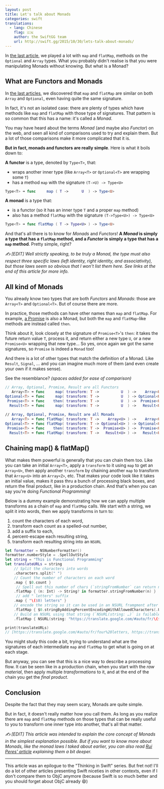```yaml
---
layout: post
title: Let's talk about Monads
categories: swift
translations:
  - lang: Chinese
    flag: 🇨🇳
    author: the SwiftGG team
    url: http://swift.gg/2015/10/30/lets-talk-about-monads/
---
```


In [the last article](/swift/2015/10/11/thinking-in-swift-4/), we played a lot with `map` and `flatMap`, methods on the `Optional` and `Array` types. What you probably didn't realise is that you were manipulating Monads without knowing. But what is a Monad?

## What are Functors and Monads

In [the last articles](/swift/2015/10/11/thinking-in-swift-4/), we discovered that `map` and `flatMap` are similar on both `Array` and `Optional`, even having quite the same signature.

In fact, it's not an isolated case: there are plenty of types which have methods like `map` and `flatMap` with those type of signatures. That pattern is so common that this has a name: it's called a _Monad_.

You may have heard about the terms _Monad_ (and maybe also _Functor_) on the web, and seen all kind of comparisons used to try and explain them. But a lot of those comparisons make it more complicated that it is.

**But in fact, monads and functors are really simple**. Here is what it boils down to:

**A functor** is a type, denoted by `Type<T>`, that:

* wraps another inner type (like `Array<T>` or `Optional<T>` are wrapping some `T`)
* has a method `map` with the signature `(T->U) -> Type<U>`

```swift
Type<T> ➜ func     map ( T ->      U  ) -> Type<U>
```

**A monad** is a type that:

* is a functor (so it has an inner type `T` and a proper `map` method)
* also has a method `flatMap` with the signature `(T->Type<U>) -> Type<U>`

```swift
Type<T> ➜ func flatMap ( T -> Type<U> ) -> Type<U>
```

And that's all there is to know for _Monads_ and _Functors_!
**A _Monad_ is simply a type that has a `flatMap` method, and a _Functor_ is simply a type that has a `map` method**. Pretty simple, right?

_✍️ [EDIT]
Well strictly speaking, to be truly a Monad, the type must also respect three specific laws (left identity, right identity, and associativity), but those laws seem so obvious that I won't list them here. See links at the end of this article for more info._

## All kind of Monads

You already know two types that are both _Functors_ and _Monads_: those are `Array<T>` and `Optional<T>`. But of course there are more.

In practice, those methods can have other names than `map` and `flatMap`. For example, [a Promise](http://promisekit.org) is also a Monad, but both the `map` and `flatMap`-like methods are instead called `then`.

Think about it, look closely at the signature of `Promise<T>`'s `then`: it takes the future return value `T`, process it, and return either a new type `U`, or a new `Promise<U>` wrapping that new type… So yes, once again we got the same signatures, so `Promise` is indeed a `Monad` too!

And there is a lot of other types that match the definition of a Monad. Like `Result`, `Signal`, … and you can imagine much more of them (and even create your own if it makes sense).

See the resemblance? _(spaces added for ease of comparison)_

```swift
// Array, Optional, Promise, Result are all Functors
   Array<T> ➜ func     map( transform: T ->          U  ) ->    Array<U>
Optional<T> ➜ func     map( transform: T ->          U  ) -> Optional<U>
 Promise<T> ➜ func    then( transform: T ->          U  ) ->  Promise<U>
  Result<T> ➜ func     map( transform: T ->          U  ) ->   Result<U>
    
// Array, Optional, Promise, Result are all Monads
   Array<T> ➜ func flatMap( transform: T ->    Array<U> ) ->    Array<U>
Optional<T> ➜ func flatMap( transform: T -> Optional<U> ) -> Optional<U>
 Promise<T> ➜ func    then( transform: T ->  Promise<U> ) ->  Promise<U>
  Result<T> ➜ func flatMap( transform: T ->   Result<U> ) ->   Result<U>
```

## Chaining map() & flatMap()

What makes them powerful is generally that you can chain them too. Like you can take an initial `Array<T>`, apply a `transform` to it using `map` to get an `Array<U>`, then apply another `transform` by chaining another `map` to transform that `Array<U>` into an `Array<Z>`, etc. That makes your code look like it takes an initial value, makes it pass thru a bunch of processing black boxes, and return the final product, like in a production chain. And that's when you can say you're doing _Functional Programming_!

Below is a dummy example demonstrating how we can apply multiple transforms as a chain of `map` and `flatMap` calls. We start with a string, we split it into words, then we apply transforms in turn to:

1. count the characters of each word,
2. transform each count as a spelled-out number,
3. add a suffix to each,
4. percent-escape each resulting string,
5. transform each resulting string into an `NSURL`

```swift
let formatter = NSNumberFormatter()
formatter.numberStyle = .SpellOutStyle
let string = "This is Functional Programming"
let translateURLs = string
    // Split the characters into words
    .characters.split(" ")
    // Count the number of characters on each word
    .map { $0.count }
     // Spell out this number of chars (`stringFromNumber` can return nil)
    .flatMap { (n: Int) -> String? in formatter.stringFromNumber(n) }
     // add " letters" suffix
    .map { "\($0) letters" }
    // encode the string so it can be used in an NSURL framgment after the # (the stringByAdding… method can return nil)
    .flatMap { $0.stringByAddingPercentEncodingWithAllowedCharacters(.URLFragmentAllowedCharacterSet()) }
    // Build an NSURL using that string (`NSURL(string: …)` is failable: it can return nil)
    .flatMap { NSURL(string: "https://translate.google.com/#auto/fr/\($0)") }

print(translateURLs)
// [https://translate.google.com/#auto/fr/four%20letters, https://translate.google.com/#auto/fr/two%20letters, https://translate.google.com/#auto/fr/ten%20letters, https://translate.google.com/#auto/fr/eleven%20letters]
```

You might study this code a bit, trying to understand what are the signatures of each intermediate `map` and `flatMap` to get what is going on at each stage. 

But anyway, you can see that this is a nice way to describe a processing flow. It can be seen like in a production chain, when you start with the _raw material_, then apply multiple _transformations_ to it, and at the end of the chain you get the _final product_.

## Conclusion

Despite the fact that they may seem scary, Monads are quite simple.

But in fact, it doesn't really matter how you call them. As long as you realize there are `map` and `flatMap` methods on those types that can be really useful to you to transform one inner type into another, that's all that matter.

_✍️ [EDIT]
This article was intended to explain the core concept of Monads in the simplest explanation possible. But if you want to know more about Monads, like the monad laws I taked about earlier, you can also read [Rui Peres' article](http://codeplease.io/2015/08/05/monads/) explaining them a bit deeper._

---

This article was an epilogue to the "Thinking in Swift" series.
But fret not! I'll do a lot of other articles presenting Swift niceties in other contexts, even if I don't compare them to ObjC anymore (because Swift is so much better and you should forget about ObjC already 😄)
